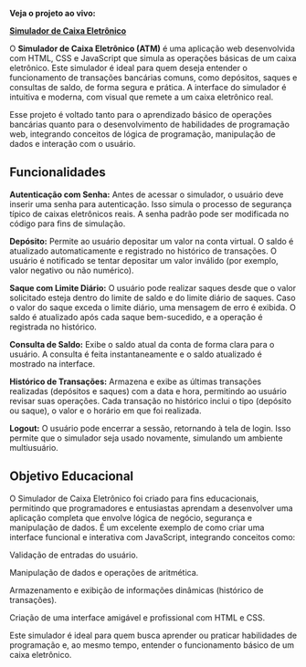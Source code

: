 **Veja o projeto ao vivo:**

**[Simulador de Caixa Eletrônico](gghgg)**

O **Simulador de Caixa Eletrônico (ATM)** é uma aplicação web desenvolvida com HTML, CSS e JavaScript que simula as operações básicas de um caixa eletrônico. Este simulador é ideal para quem deseja entender o funcionamento de transações bancárias comuns, como depósitos, saques e consultas de saldo, de forma segura e prática. A interface do simulador é intuitiva e moderna, com visual que remete a um caixa eletrônico real.

Esse projeto é voltado tanto para o aprendizado básico de operações bancárias quanto para o desenvolvimento de habilidades de programação web, integrando conceitos de lógica de programação, manipulação de dados e interação com o usuário.

## Funcionalidades ##

**Autenticação com Senha:** Antes de acessar o simulador, o usuário deve inserir uma senha para autenticação. Isso simula o processo de segurança típico de caixas eletrônicos reais.
A senha padrão pode ser modificada no código para fins de simulação.

**Depósito:** Permite ao usuário depositar um valor na conta virtual. O saldo é atualizado automaticamente e registrado no histórico de transações.
O usuário é notificado se tentar depositar um valor inválido (por exemplo, valor negativo ou não numérico).

**Saque com Limite Diário:** O usuário pode realizar saques desde que o valor solicitado esteja dentro do limite de saldo e do limite diário de saques.
Caso o valor do saque exceda o limite diário, uma mensagem de erro é exibida.
O saldo é atualizado após cada saque bem-sucedido, e a operação é registrada no histórico.

**Consulta de Saldo:** Exibe o saldo atual da conta de forma clara para o usuário.
A consulta é feita instantaneamente e o saldo atualizado é mostrado na interface.

**Histórico de Transações:** Armazena e exibe as últimas transações realizadas (depósitos e saques) com a data e hora, permitindo ao usuário revisar suas operações.
Cada transação no histórico inclui o tipo (depósito ou saque), o valor e o horário em que foi realizada.

**Logout:** O usuário pode encerrar a sessão, retornando à tela de login. Isso permite que o simulador seja usado novamente, simulando um ambiente multiusuário.

## Objetivo Educacional ##

O Simulador de Caixa Eletrônico foi criado para fins educacionais, permitindo que programadores e entusiastas aprendam a desenvolver uma aplicação completa que envolve lógica de negócio, segurança e manipulação de dados. É um excelente exemplo de como criar uma interface funcional e interativa com JavaScript, integrando conceitos como:

Validação de entradas do usuário.

Manipulação de dados e operações de aritmética.

Armazenamento e exibição de informações dinâmicas (histórico de transações).

Criação de uma interface amigável e profissional com HTML e CSS.

Este simulador é ideal para quem busca aprender ou praticar habilidades de programação e, ao mesmo tempo, entender o funcionamento básico de um caixa eletrônico.
